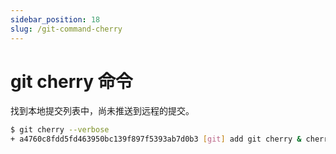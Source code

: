```yaml
---
sidebar_position: 18
slug: /git-command-cherry
---
```


# git cherry 命令



找到本地提交列表中，尚未推送到远程的提交。



```bash
$ git cherry --verbose 
+ a4760c8fdd5fd463950bc139f897f5393ab7d0b3 [git] add git cherry & cherry-pick
```

